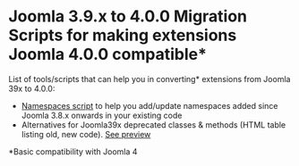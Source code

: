 # Joomla 3.9.x to 4.0.0 Migration Scripts for making extensions Joomla 4.0.0 compatible*

List of tools/scripts that can help you in converting* extensions from Joomla 39x to 4.0.0:

-  [Namespaces script](https://github.com/techjoomla/joomla-namespaces-script) to help you add/update namespaces added since Joomla 3.8.x onwards in your existing code 
- Alternatives for Joomla39x deprecated classes & methods (HTML table listing old, new code). [See preview](https://htmlpreview.github.io/?https://github.com/techjoomla/joomla-3x-to-4x-migration-tools/blob/main/joomla39x-to-joomla4x-remove-deprecated.html)

*Basic compatibility with Joomla 4
